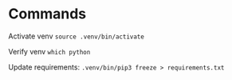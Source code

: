 # Commands
Activate venv
`source .venv/bin/activate`

Verify venv
`which python`

Update requirements:
`.venv/bin/pip3 freeze > requirements.txt`